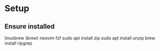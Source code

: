 # Setup

## Ensure installed
linuxbrew (brew)
neovim
fzf
sudo apt install zip
sudo apt install unzip
brew install ripgrep
